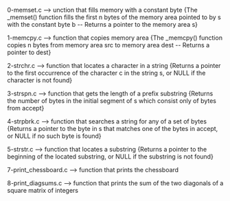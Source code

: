 0-memset.c --> unction that fills memory with a constant byte {The _memset() function fills the first n bytes of the memory area pointed to by s with the constant byte b -- Returns a pointer to the memory area s}


1-memcpy.c --> function that copies memory area {The _memcpy() function copies n bytes from memory area src to memory area dest -- Returns a pointer to dest}


2-strchr.c --> function that locates a character in a string {Returns a pointer to the first occurrence of the character c in the string s, or NULL if the character is not found}


3-strspn.c --> function that gets the length of a prefix substring {Returns the number of bytes in the initial segment of s which consist only of bytes from accept}

4-strpbrk.c --> function that searches a string for any of a set of bytes {Returns a pointer to the byte in s that matches one of the bytes in accept, or NULL if no such byte is found}


5-strstr.c --> function that locates a substring {Returns a pointer to the beginning of the located substring, or NULL if the substring is not found}


7-print_chessboard.c --> function that prints the chessboard


8-print_diagsums.c --> function that prints the sum of the two diagonals of a square matrix of integers


